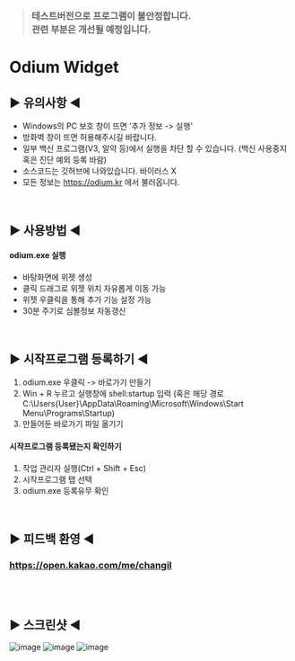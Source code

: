 > ### 테스트버전으로 프로그램이 불안정합니다. <br>관련 부분은 개선될 예정입니다.<br>

# Odium Widget

## ▶ 유의사항 ◀
- Windows의 PC 보호 창이 뜨면 '추가 정보 -> 실행'
- 방화벽 창이 뜨면 허용해주시길 바랍니다.
- 일부 백신 프로그램(V3, 알약 등)에서 실행을 차단 할 수 있습니다. (백신 사용중지 혹은 진단 예외 등록 바람)
- 소스코드는 깃허브에 나와있습니다. 바이러스 X
- 모든 정보는 https://odium.kr 에서 불러옵니다.
<br>

## ▶ 사용방법 ◀

#### odium.exe 실행
- 바탕화면에 위젯 생성
- 클릭 드래그로 위젯 위치 자유롭게 이동 가능
- 위젯 우클릭을 통해 추가 기능 설정 가능
- 30분 주기로 심볼정보 자동갱신
<br>

## ▶ 시작프로그램 등록하기 ◀
1. odium.exe 우클릭 -> 바로가기 만들기
2. Win + R 누르고 실행창에 shell:startup 입력 (혹은 해당 경로 C:\Users\{User}\AppData\Roaming\Microsoft\Windows\Start Menu\Programs\Startup)
3. 만들어둔 바로가기 파일 옮기기

#### 시작프로그램 등록됐는지 확인하기
1. 작업 관리자 실행(Ctrl + Shift + Esc)
2. 시작프로그램 탭 선택
3. odium.exe 등록유무 확인


<br>

## ▶ 피드백 환영 ◀

### https://open.kakao.com/me/changil

<br>
<br>

## ▶ 스크린샷 ◀

![image](https://user-images.githubusercontent.com/74040890/209277289-df0bdd72-3709-4431-8fa1-d08fb7fc9955.png)
![image](https://user-images.githubusercontent.com/74040890/209277333-f6654853-71f1-4ac3-8e8f-f24add9d3ecf.png)
![image](https://user-images.githubusercontent.com/74040890/209277367-78574686-cf1a-4f16-b3e3-df25e0181913.png)


